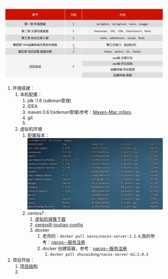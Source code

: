 
![](BEFORE/附件/Pasted%20image%2020231103152957.png)
1. 环境搭建：
	1. 本机配置：
		1. jdk :1.8 (sdkman管理)
		2. IDEA
		3. maven:3.6.1(sdkman管理)参考：[Maven-Mac m1pro](课程&笔记/技术栈/尚硅谷/谷粒商城/步骤与问题/recources/Maven-Mac%20m1pro.md)
		4. git
		5. 
	2. 虚拟机环境
		1. 配置版本：![](BEFORE/附件/Pasted%20image%2020231103164018.png)
		2. centos7 : 
			1. [虚拟机镜像下载](虚拟机镜像下载.md)
			2. [centos9-toutiao-config](centos9-toutiao-config.md)
			3. docker
				1. 老师的：`docker pull nacos/nacos-server:1.2.0`,我的参考：[nacos--服务注册](nacos--服务注册.md)
				3. docker 创建容器，参考：[nacos--服务注册](nacos--服务注册.md)
					1. `docker pull zhusaidong/nacos-server-m1:2.0.3`
2. 项目开始：
	1. [项目结构](项目结构.md)
	2. 